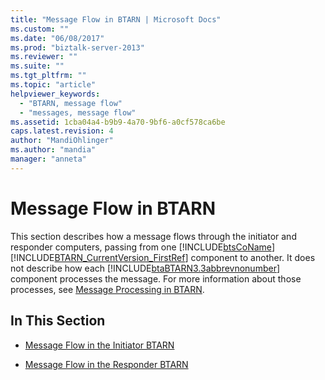 ```yaml
---
title: "Message Flow in BTARN | Microsoft Docs"
ms.custom: ""
ms.date: "06/08/2017"
ms.prod: "biztalk-server-2013"
ms.reviewer: ""
ms.suite: ""
ms.tgt_pltfrm: ""
ms.topic: "article"
helpviewer_keywords: 
  - "BTARN, message flow"
  - "messages, message flow"
ms.assetid: 1cba04a4-b9b9-4a70-9bf6-a0cf578ca6be
caps.latest.revision: 4
author: "MandiOhlinger"
ms.author: "mandia"
manager: "anneta"
---
```

# Message Flow in BTARN
This section describes how a message flows through the initiator and responder computers, passing from one [!INCLUDE[btsCoName](../../includes/btsconame-md.md)][!INCLUDE[BTARN_CurrentVersion_FirstRef](../../includes/btarn-currentversion-firstref-md.md)] component to another. It does not describe how each [!INCLUDE[btaBTARN3.3abbrevnonumber](../../includes/btabtarn3-3abbrevnonumber-md.md)] component processes the message. For more information about those processes, see [Message Processing in BTARN](../../adapters-and-accelerators/accelerator-rosettanet/message-processing-in-btarn.md).  
  
## In This Section  
  
-   [Message Flow in the Initiator BTARN](../../adapters-and-accelerators/accelerator-rosettanet/message-flow-in-the-initiator-btarn.md)  
  
-   [Message Flow in the Responder BTARN](../../adapters-and-accelerators/accelerator-rosettanet/message-flow-in-the-responder-btarn.md)